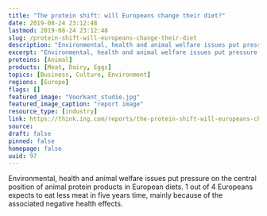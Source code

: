 ```yaml
---
title: "The protein shift: will Europeans change their diet?"
date: 2019-08-24 23:12:48
lastmod: 2019-08-24 23:12:48
slug: /protein-shift-will-europeans-change-their-diet
description: "Environmental, health and animal welfare issues put pressure on the central position of animal protein products in European diets. 1 out of 4 Europeans expects to eat less meat in five years time, mainly because of the associated negative health&nbsp;effects."
excerpt: "Environmental, health and animal welfare issues put pressure on the central position of animal protein products in European diets. 1 out of 4 Europeans expects to eat less meat in five years time, mainly because of the associated negative health&nbsp;effects."
proteins: [Animal]
products: [Meat, Dairy, Eggs]
topics: [Business, Culture, Environment]
regions: [Europe]
flags: []
featured_image: "Voorkant_studie.jpg"
featured_image_caption: "report image"
resource_type: [industry]
link: https://think.ing.com/reports/the-protein-shift-will-europeans-change-their-diet/
source: 
draft: false
pinned: false
homepage: false
uuid: 97
---
```

Environmental, health and animal welfare issues put pressure on the
central position of animal protein products in European diets. 1 out of
4 Europeans expects to eat less meat in five years time, mainly because
of the associated negative health effects.
